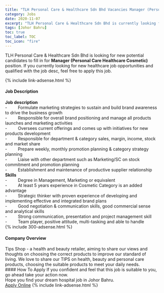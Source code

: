 ```yaml
---
title: "TLH Personal Care & Healthcare Sdn Bhd Vacancies Manager (Personal Care Healthcare Cosmetic)" 
category: Jobs 
date: 2020-11-07 
excerpt: "TLH Personal Care & Healthcare Sdn Bhd is currently looking for suitable person to fill in the Manager (Personal Care Healthcare Cosmetic) which positioned at Johor Bahru" 
tags: [Johor Bahru] 
toc: true 
toc_label: TOC 
toc_icon: "fire" 
--- 
```


<p>TLH Personal Care & Healthcare Sdn Bhd is looking for new potential candidates to fill in for <b>Manager (Personal Care Healthcare Cosmetic)</b> position. If you currently looking for new healthcare job opportunities and qualified with the job desc, feel free to apply this job.
</p>{% include link-adsense.html %} 
<div><div><div><h4>Job Description</h4></div></div><div><div><span><div><div><strong>Job description</strong></div><div>-&#160;&#160;&#160;&#160;&#160;&#160;&#160;&#160;&#160;Formulate marketing strategies to sustain and build brand awareness to drive the business growth</div><div>-&#160;&#160;&#160;&#160;&#160;&#160;&#160;&#160;&#160;Responsible for overall brand positioning and manage all products launches and marketing activities</div><div>-&#160;&#160;&#160;&#160;&#160;&#160;&#160;&#160;&#160;Oversees current offerings and comes up with initiatives for new products development</div><div>-&#160;&#160;&#160;&#160;&#160;&#160;&#160;&#160;&#160;Responsible for department &amp; category sales, margin, income, stock and market share</div><div>-&#160;&#160;&#160;&#160;&#160;&#160;&#160;&#160;&#160;Prepare weekly, monthly promotion planning &amp; category strategy planning</div><div>-&#160;&#160;&#160;&#160;&#160;&#160;&#160;&#160;&#160;Liaise with other department such as Marketing/SC on stock commitment and promotion planning</div><div>-&#160;&#160;&#160;&#160;&#160;&#160;&#160;&#160;&#160;Establishment and maintenance of productive supplier relationship</div><div><strong>Skills</strong></div><div>-&#160;&#160;&#160;&#160;&#160;&#160;&#160;&#160;&#160;Degree in Management, Marketing or equivalent</div><div>-&#160;&#160;&#160;&#160;&#160;&#160;&#160;&#160;&#160;At least 5 years experience in Cosmetic Category is an added advantage</div><div>-&#160;&#160;&#160;&#160;&#160;&#160;&#160;&#160;&#160;Strategic thinker with proven experience of developing and implementing effective and integrated brand plans</div><div>-&#160;&#160;&#160;&#160;&#160;&#160;&#160;&#160;&#160;Good negotiation &amp; communication skills, good commercial sense and analytical skills</div><div>-&#160;&#160;&#160;&#160;&#160;&#160;&#160;&#160;&#160;Strong communication, presentation and project management skill</div><div>-&#160;&#160;&#160;&#160;&#160;&#160;&#160;&#160;&#160;Team player, positive attitude, multi-tasking and able to handle</div></div></span></div></div></div> 
{% include 300-adsense.html %} 
<div><div><div><h4>Company Overview</h4></div></div><div><div><span><div><div>Tips Shop - a health and beauty retailer, aiming to share our views and thoughts on choosing the correct products to improve our standard of living. We love to share our TIPS on health, beauty and personal care products, choosing the suitable products to meet your daily needs.</div></div></span></div></div></div> 
#### How To Apply 
If you confident and feel that this job is suitable to you, go ahead take your action now. <br/> 
Hope you find your dream hospital job in Johor Bahru. <br/> 
<a href="https://www.jobstreet.com.my/en/job/manager-personal-care-healthcare-cosmetic-4409236?jobId=jobstreet-my-job-4409236&sectionRank=2&token=0~ebe9341e-d76b-4f23-a75d-903d51bb4114&fr=SRP%20View%20In%20New%20Ta" class="btn btn--warning" target="_blank" rel="nofollow noopenner">Apply Online</a> 
{% include link-adsense.html %} 